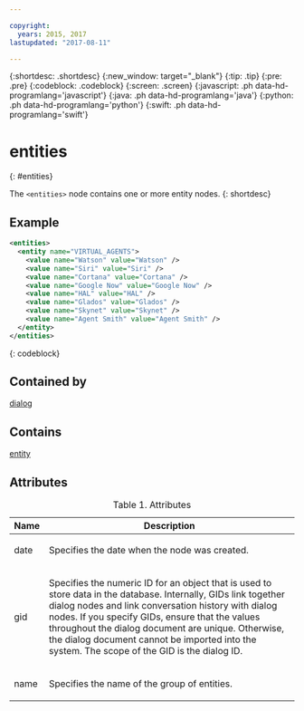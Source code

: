 ```yaml
---

copyright:
  years: 2015, 2017
lastupdated: "2017-08-11"

---
```


{:shortdesc: .shortdesc}
{:new_window: target="_blank"}
{:tip: .tip}
{:pre: .pre}
{:codeblock: .codeblock}
{:screen: .screen}
{:javascript: .ph data-hd-programlang='javascript'}
{:java: .ph data-hd-programlang='java'}
{:python: .ph data-hd-programlang='python'}
{:swift: .ph data-hd-programlang='swift'}

# entities
{: #entities}

The `<entities>` node contains one or more entity nodes.
{: shortdesc}

## Example

```xml
<entities>
  <entity name="VIRTUAL_AGENTS">
    <value name="Watson" value="Watson" />
    <value name="Siri" value="Siri" />
    <value name="Cortana" value="Cortana" />
    <value name="Google Now" value="Google Now" />
    <value name="HAL" value="HAL" />
    <value name="Glados" value="Glados" />
    <value name="Skynet" value="Skynet" />
    <value name="Agent Smith" value="Agent Smith" />
  </entity>
</entities>
```
{: codeblock}

## Contained by

[dialog](/docs/services/dialog/dialog.html)

## Contains

[entity](/docs/services/dialog/entity.html)

## Attributes

<table>
<caption>Table 1. Attributes</caption>
<thead><tr><th>Name</th>
<th>Description</th>
</tr>
</thead>
<tbody><tr><td><p>
date
</p></td>
<td><p>
Specifies the date when the node was created.
</p></td>
</tr>
<tr><td><p>
gid
</p></td>
<td><p>
Specifies the numeric ID for an
object that is used to store data in the database. Internally, GIDs
link together dialog nodes and link conversation history with dialog
nodes. If you specify GIDs, ensure that the values throughout the
dialog document are unique. Otherwise, the dialog document cannot
be imported into the system. The scope of the GID is the dialog ID.
</p></td>
</tr>
<tr><td><p>name</p></td>
<td><p>Specifies the name of the group of entities.</p></td>
</tr>
</tbody>
</table>
